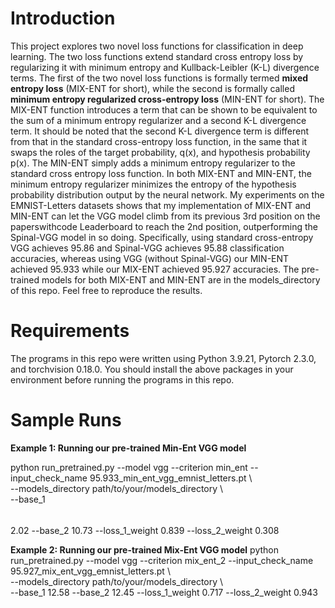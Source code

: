 # Introduction
This project explores two novel loss functions for classification in deep learning. The two loss functions extend standard cross entropy loss by regularizing it with minimum entropy and Kullback-Leibler (K-L) divergence terms. The first of the two novel loss functions is formally termed **mixed entropy loss** (MIX-ENT for short),  while the second is formally called **minimum entropy regularized cross-entropy loss** (MIN-ENT for short). The MIX-ENT function introduces a term that can be shown to be equivalent to the sum of a minimum entropy regularizer and a second K-L divergence term. It should be noted that the second K-L divergence term is different from that in the standard cross-entropy loss function, in the same that it swaps the roles of the target probability, q(x), and hypothesis probability p(x). The MIN-ENT simply adds a minimum entropy regularizer to the standard cross entropy loss function. In both MIX-ENT and MIN-ENT, the minimum entropy regularizer minimizes the entropy of the hypothesis probability distribution output by the neural network. My experiments on the EMNIST-Letters datasets shows that my implementation of MIX-ENT and MIN-ENT can let the VGG model climb from its previous 3rd position on the paperswithcode Leaderboard to reach the 2nd position, outperforming the Spinal-VGG model in so doing. Specifically, using standard cross-entropy VGG achieves 95.86 and Spinal-VGG achieves 95.88 classification accuracies, whereas using VGG (without Spinal-VGG) our MIN-ENT achieved 95.933 while our MIX-ENT achieved 95.927 accuracies. The pre-trained models for both MIX-ENT and MIN-ENT are in the models_directory of this repo. Feel free to reproduce the results.   

# Requirements
The programs in this repo were written using Python 3.9.21, Pytorch 2.3.0, and torchvision 0.18.0. You should install the above packages in your environment before running the programs in this repo.

# Sample Runs
**Example 1: Running our pre-trained Min-Ent VGG model** 

python run_pretrained.py  --model vgg  --criterion min_ent   --input_check_name   95.933_min_ent_vgg_emnist_letters.pt \\ \
--models_directory path/to/your/models_directory \\ \
--base_1 $$~$$ 2.02  --base_2  10.73  --loss_1_weight 0.839  --loss_2_weight 0.308

**Example 2: Running our pre-trained Mix-Ent VGG model** 
python run_pretrained.py  --model vgg  --criterion mix_ent_2   --input_check_name   95.927_mix_ent_vgg_emnist_letters.pt \\ \
--models_directory path/to/your/models_directory \\ \
--base_1  12.58  --base_2  12.45  --loss_1_weight 0.717  --loss_2_weight 0.943 

